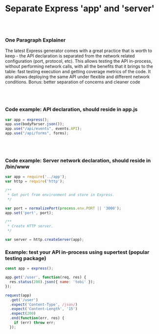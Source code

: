 # Separate Express 'app' and 'server'

<br/><br/>


### One Paragraph Explainer

The latest Express generator comes with a great practice that is worth to keep - the API declaration is separated from the network related configuration (port, protocol, etc). This allows testing the API in-process, without performing network calls, with all the benefits that it brings to the table: fast testing execution and getting coverage metrics of the code. It also allows deploying the same API under flexible and different network conditions. Bonus: better separation of concerns and cleaner code

<br/><br/>

### Code example: API declaration, should reside in app.js

```javascript
var app = express();
app.use(bodyParser.json());
app.use("/api/events", events.API);
app.use("/api/forms", forms);

```

<br/><br/>

### Code example: Server network declaration, should reside in /bin/www

```javascript
var app = require('../app');
var http = require('http');

/**
 * Get port from environment and store in Express.
 */

var port = normalizePort(process.env.PORT || '3000');
app.set('port', port);

/**
 * Create HTTP server.
 */

var server = http.createServer(app);

```


### Example: test your API in-process using supertest (popular testing package)

```javascript
const app = express();

app.get('/user', function(req, res) {
  res.status(200).json({ name: 'tobi' });
});

request(app)
  .get('/user')
  .expect('Content-Type', /json/)
  .expect('Content-Length', '15')
  .expect(200)
  .end(function(err, res) {
    if (err) throw err;
  });
````
